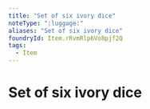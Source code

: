 ```yaml
---
title: "Set of six ivory dice"
noteType: ":luggage:"
aliases: "Set of six ivory dice"
foundryId: Item.rRvmRlp6Vo8pjf2Q
tags:
  - Item
---
```


# Set of six ivory dice
